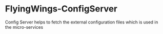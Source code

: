 # FlyingWings-ConfigServer
Config Server helps to fetch the external configuration files which is used in the micro-services 
